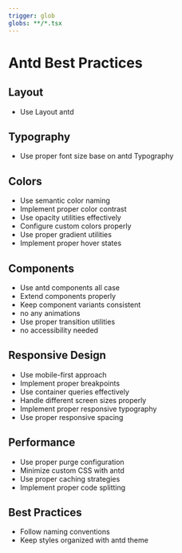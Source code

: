 ```yaml
---
trigger: glob
globs: **/*.tsx
---
```


# Antd Best Practices

## Layout

- Use Layout antd

## Typography

- Use proper font size base on antd Typography

## Colors

- Use semantic color naming
- Implement proper color contrast
- Use opacity utilities effectively
- Configure custom colors properly
- Use proper gradient utilities
- Implement proper hover states

## Components

- Use antd components all case
- Extend components properly
- Keep component variants consistent
- no any animations
- Use proper transition utilities
- no accessibility needed

## Responsive Design

- Use mobile-first approach
- Implement proper breakpoints
- Use container queries effectively
- Handle different screen sizes properly
- Implement proper responsive typography
- Use proper responsive spacing

## Performance

- Use proper purge configuration
- Minimize custom CSS with antd
- Use proper caching strategies
- Implement proper code splitting

## Best Practices

- Follow naming conventions
- Keep styles organized with antd theme
